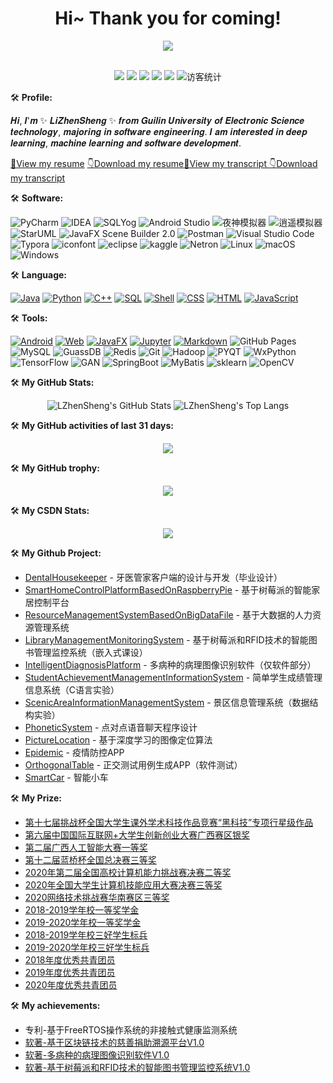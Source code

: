 <h1 align="center">
    Hi~ Thank you for coming!
</h1>

<div align="center" >
    <img order-radius="100px" src="https://cdn.jsdelivr.net/gh/sun0225SUN/photos/images/202108300019556.gif"/></div>
<br>

<!-- 个人资料徽标 -->
<p  align="center">
    <a href="https://blog.csdn.net/weixin_44575660/"><img src="https://img.shields.io/badge/CSDN-%E5%8D%9A%E5%AE%A2-c32136"></a>
    <a href="https://www.kaggle.com/lizhensheng/code?scroll=true"><img src="https://img.shields.io/badge/kaggle-lijianxing-blue"></a>
    <img src="https://img.shields.io/badge/wechat-L18237037980-green">
    <img src="https://img.shields.io/badge/QQ-2759100807-green">
    <img src="https://img.shields.io/badge/email-2759100807%40qq.com-green">
    <img src="https://visitor-badge.glitch.me/badge?page_id=LZhenSheng" alt="访客统计" />
</p>

🛠️ **Profile:**
<P>
𝑯𝒊, 𝑰'𝒎 ✨ 𝑳𝒊𝒁𝒉𝒆𝒏𝑺𝒉𝒆𝒏𝒈 ✨ 𝒇𝒓𝒐𝒎 𝑮𝒖𝒊𝒍𝒊𝒏 𝑼𝒏𝒊𝒗𝒆𝒓𝒔𝒊𝒕𝒚 𝒐𝒇 𝑬𝒍𝒆𝒄𝒕𝒓𝒐𝒏𝒊𝒄 𝑺𝒄𝒊𝒆𝒏𝒄𝒆 𝒕𝒆𝒄𝒉𝒏𝒐𝒍𝒐𝒈𝒚, 𝒎𝒂𝒋𝒐𝒓𝒊𝒏𝒈 𝒊𝒏 𝒔𝒐𝒇𝒕𝒘𝒂𝒓𝒆 𝒆𝒏𝒈𝒊𝒏𝒆𝒆𝒓𝒊𝒏𝒈. 𝑰 𝒂𝒎 𝒊𝒏𝒕𝒆𝒓𝒆𝒔𝒕𝒆𝒅 𝒊𝒏 𝒅𝒆𝒆𝒑 𝒍𝒆𝒂𝒓𝒏𝒊𝒏𝒈, 𝒎𝒂𝒄𝒉𝒊𝒏𝒆 𝒍𝒆𝒂𝒓𝒏𝒊𝒏𝒈 𝒂𝒏𝒅 𝒔𝒐𝒇𝒕𝒘𝒂𝒓𝒆 𝒅𝒆𝒗𝒆𝒍𝒐𝒑𝒎𝒆𝒏𝒕.
</p>

[👀View my resume](https://github.com/LZhenSheng/LZhenSheng/blob/main/images/%E4%B8%AA%E4%BA%BA%E7%AE%80%E5%8E%86.pdf)  [👇Download my resume](https://github.com/LZhenSheng/LZhenSheng/raw/main/images/%E4%B8%AA%E4%BA%BA%E7%AE%80%E5%8E%86.pdf)[👀View my transcript
](https://github.com/LZhenSheng/LZhenSheng/blob/main/images/%E6%88%90%E7%BB%A9%E5%8D%95.pdf)  [👇Download my transcript
](https://github.com/LZhenSheng/LZhenSheng/raw/main/images/%E6%88%90%E7%BB%A9%E5%8D%95.pdf)

🛠️ **Software:**
<p>
    <img alt="PyCharm" src="https://img.shields.io/badge/-PyCharm-%23777BB4?logo=PyCharm"/>
    <img alt="IDEA" src="https://img.shields.io/badge/-IDEA-%2345b8d8?logo=IntelliJ IDEA" />
    <img alt="SQLYog" src="https://img.shields.io/badge/SQLYog-%233776AB" />
    <img alt="Android Studio" src="https://img.shields.io/badge/-Android%20Studio-%231572B6?logo=Android Studio" />
    <img alt="夜神模拟器" src="https://img.shields.io/badge/-%E5%A4%9C%E7%A5%9E%E6%A8%A1%E6%8B%9F%E5%99%A8-%23E34F26" />
    <img alt="逍遥模拟器" src="https://img.shields.io/badge/-%E9%80%8D%E9%81%A5%E6%A8%A1%E6%8B%9F%E5%99%A8-%23F7DF1E" />
    <img alt="StarUML" src="https://img.shields.io/badge/-StarUML-%2343853D" />
    <img alt="JavaFX Scene Builder 2.0" src="https://img.shields.io/badge/-JavaFX%20Scene%20Builder%202.0-%232b3847" />
    <img alt="Postman" src="https://img.shields.io/badge/-Postman-FCC624?logo=Postman" />
    <img alt="Visual Studio Code" src="https://img.shields.io/badge/-Visual%20Studio%20Code-%236fba48?logo=Visual Studio Code" />
    <img alt="Typora" src="https://img.shields.io/badge/-Typora-%23554674" />
    <img alt="iconfont" src="https://img.shields.io/badge/-iconfont-%23000000" />
    <img alt="eclipse" src="https://img.shields.io/badge/-Eclipse-%23025E8C?logo=Eclipse IDE" />
    <img alt="kaggle" src="https://img.shields.io/badge/-kaggle-%23404d59?logo=Kaggle" />
    <img alt="Netron" src="https://img.shields.io/badge/-Netron-%232671E5" />
    <img alt="Linux" src="https://img.shields.io/badge/-Linux-FE7A16?logo=Linux" />
    <img alt="macOS" src="https://img.shields.io/badge/MacOS-0078d7?logo=apple" />
    <img alt="Windows" src="https://img.shields.io/badge/Windows-a757ef?logo=Windows" />
</p>

🛠️ **Language:**
<p>
     <a href="https://github.com/search?q=user%3ALZhenSheng+is%3Arepo+language%3AJava"><img alt="Java" src="https://img.shields.io/badge/Java-21759B.svg?logo=Java"></a>
     <a href="https://github.com/search?q=user%3ALZhenSheng+is%3Arepo+language%3APython"><img alt="Python" src="https://img.shields.io/badge/Python-%23327FC7.svg?logo=Java"></a>
     <a href="https://github.com/search?q=user%3ALZhenSheng+is%3Arepo+language%3AC++"><img alt="C++" src="https://img.shields.io/badge/C++-%23191f25.svg?logo=C"></a>
     <a href="https://github.com/search?q=user%3LZhenSheng+is%3Arepo+language%3Asql"><img alt="SQL" src="https://img.shields.io/badge/SQL%20-%234479A1.svg?logo=amazon-dynamodb"></a>
     <a href="https://github.com/search?q=user%3ALZhenSheng+is%3Arepo+language%3AShell"><img alt="Shell" src="https://img.shields.io/badge/Shell%20-%23c83d2e.svg?logo=shell"></a>
    <a href="https://github.com/search?q=user%3ALZhenSheng+is%3Arepo+language%3Acss"><img alt="CSS" src="https://img.shields.io/badge/CSS%20-%2395e0d1.svg?logo=css3"></a>
    <a href="https://github.com/search?q=user%3ALZhenSheng+is%3Arepo+language%3Ahtml"><img alt="HTML" src="https://img.shields.io/badge/HTML%20-%23F05033.svg?logo=html5"></a>
    <a href="https://github.com/search?q=user%3ALZhenSheng+is%3Arepo+language%3Ajavascript"><img alt="JavaScript" src="https://img.shields.io/badge/JavaScript%20-FF6C37.svg?logo=javascript"></a>
</p>

🛠️ **Tools:**
<p>
    <a href="https://github.com/search?q=user%3ALZhenSheng+is%3Arepo+language%3AAndroid"><img alt="Android" src="https://img.shields.io/badge/Android%20-eb488b.svg?logo=Android"></a>
    <a href="https://github.com/search?q=user%3ALZhenSheng+is%3Arepo+language%3AHtml"><img alt="Web" src="https://img.shields.io/badge/Web%20-%236fba48.svg?logo=HTML5"></a>
    <a href="https://github.com/search?q=user%3ALZhenSheng+is%3Arepo+language%3AJavaFX"><img alt="JavaFX" src="https://img.shields.io/badge/JavaFX-0078d7.svg"></a>
    <a href="https://github.com/search?q=user%3ALZhenSheng+is%3Arepo+language%3AJupyter Notebook"><img alt="Jupyter" src="https://img.shields.io/badge/Jupyter-FF6C37?logo=Jupyter"></a>
    <a href="https://github.com/search?q=user%3ALZhenSheng+is%3Arepo+language%3Amarkdown"><img alt="Markdown" src="https://img.shields.io/badge/Markdown-%23000000.svg?logo=markdown"></a>
    <img alt="GitHub Pages" src="https://img.shields.io/badge/GitHub%20Pages-%23327FC7.svg?logo=github">
    <img alt="MySQL" src="https://img.shields.io/badge/MySQL-%234479A1.svg?logo=mysql">
    <img alt="GuassDB" src="https://img.shields.io/badge/GuassDB-%23F05033">
    <img alt="Redis" src="https://img.shields.io/badge/redis-%23c83d2e.svg?logo=redis">
    <img alt="Git" src="https://img.shields.io/badge/Git%20-%23F05033.svg?logo=git">
    <img alt="Hadoop" src="https://img.shields.io/badge/-Hadoop-blue?logo=Apache+Hadoop" />
    <img alt="PYQT" src="https://img.shields.io/badge/PYQT-96e07d.svg" />
    <img alt="WxPython" src="https://img.shields.io/badge/WxPython-%23F05033">
    <img alt="TensorFlow" src="https://img.shields.io/badge/TensorFlow%20-%23025E8C.svg?logo=TensorFlow">
    <img alt="GAN" src="https://img.shields.io/badge/GAN-%234479A1.svg?logo=GAN">
    <img alt="SpringBoot" src="https://img.shields.io/badge/Spring Boot-%23c83d2e.svg?logo=Spring Boot">
    <img alt="MyBatis" src="https://img.shields.io/badge/MyBatis-%23c83d2e.svg?logo=MyBatis">
    <img alt="sklearn" src="https://img.shields.io/badge/sklearn-%23c83d2e.svg?logo=scikit-learn">
    <img alt="OpenCV" src="https://img.shields.io/badge/OpenCV-%23c83d2e.svg?logo=OpenCV">
</p>

🛠️ **My GitHub Stats:** 

<p align="center">
    <img src="https://github-readme-stats.vercel.app/api/?username=LZhenSheng&theme=shades-of-purple&show_icons=true&count_private=true" alt="LZhenSheng's GitHub Stats">
    <img src="https://github-readme-stats.vercel.app/api/top-langs/?username=LZhenSheng&layout=compact&theme=tokyonight&hide=ejs,blade,html,css" alt="LZhenSheng's Top Langs">
</p>

🛠️ **My GitHub activities of last 31 days:** 

<div align="center"> 
    <img src="https://activity-graph.herokuapp.com/graph?username=LZhenSheng&theme=xcode" /> 
</div>

🛠️ **My GitHub trophy:** 

<p  align="center">
    <img src="https://github-profile-trophy.vercel.app/?username=LZhenSheng" /> 
</p>

🛠️ **My CSDN Stats:** 

<div align="center"> <img src="https://stats.justsong.cn/api/csdn?id=weixin_44575660&theme=dark"> </div>

🛠️ **My Github Project:** 

- [DentalHousekeeper](https://github.com/LZhenSheng/DentalHousekeeper) - 牙医管家客户端的设计与开发（毕业设计）
- [SmartHomeControlPlatformBasedOnRaspberryPie](https://github.com/LZhenSheng/SmartHomeControlPlatformBasedOnRaspberryPie) - 基于树莓派的智能家居控制平台
- [ResourceManagementSystemBasedOnBigDataFile](https://github.com/LZhenSheng/DentalHousekeeper) - 基于大数据的人力资源管理系统
- [LibraryManagementMonitoringSystem](https://github.com/LZhenSheng/LibraryManagementMonitoringSystem) - 基于树莓派和RFID技术的智能图书管理监控系统（嵌入式课设）
- [IntelligentDiagnosisPlatform](https://github.com/LZhenSheng/IntelligentDiagnosisPlatform) - 多病种的病理图像识别软件（仅软件部分）
- [StudentAchievementManagementInformationSystem](https://github.com/LZhenSheng/StudentAchievementManagementInformationSystem) - 简单学生成绩管理信息系统（C语言实验）
- [ScenicAreaInformationManagementSystem](https://github.com/LZhenSheng/ScenicAreaInformationManagementSystem) - 景区信息管理系统（数据结构实验）
- [PhoneticSystem](https://github.com/LZhenSheng/PhoneticSystem) - 点对点语音聊天程序设计
- [PictureLocation](https://github.com/LZhenSheng/PictureLocation) - 基于深度学习的图像定位算法
- [Epidemic](https://github.com/LZhenSheng/Epidemic) - 疫情防控APP
- [OrthogonalTable](https://github.com/LZhenSheng/OrthogonalTable) - 正交测试用例生成APP（软件测试）
- [SmartCar](https://github.com/LZhenSheng/SmartCar) - 智能小车

🛠️ **My Prize:** 

- [第十七届挑战杯全国大学生课外学术科技作品竞赛“黑科技”专项行星级作品](https://github.com/LZhenSheng/LZhenSheng/blob/main/images/%E9%BB%91%E7%A7%91%E6%8A%80-%E2%80%9C%E8%A1%8C%E6%98%9F%E2%80%9D%E7%BA%A7%EF%BC%9A%E6%9F%94%E6%80%A7%E7%94%B5%E6%B1%A0%E5%8D%B0%E5%88%B7%E5%88%B6%E9%80%A0%E5%85%B3%E9%94%AE%E6%8A%80%E6%9C%AF%E5%8F%8A%E5%BA%94%E7%94%A8.pdf)
- [第六届中国国际互联网+大学生创新创业大赛广西赛区银奖](https://github.com/LZhenSheng/LZhenSheng/blob/main/images/%E7%AC%AC%E5%85%AD%E5%B1%8A%E4%B8%AD%E5%9B%BD%E5%9B%BD%E9%99%85%E4%BA%92%E8%81%94%E7%BD%91%2B%E5%A4%A7%E5%AD%A6%E7%94%9F%E5%88%9B%E6%96%B0%E5%88%9B%E4%B8%9A%E5%A4%A7%E8%B5%9B%E5%B9%BF%E8%A5%BF%E8%B5%9B%E5%8C%BA%E9%93%B6%E5%A5%96.pdf)
- [第二届广西人工智能大赛一等奖](https://github.com/LZhenSheng/LZhenSheng/blob/main/images/%E7%AC%AC%E4%BA%8C%E5%B1%8A%E5%B9%BF%E8%A5%BF%E4%BA%BA%E5%B7%A5%E6%99%BA%E8%83%BD%E5%A4%A7%E8%B5%9B%E4%B8%80%E7%AD%89%E5%A5%96.pdf)
- [第十二届蓝桥杯全国总决赛三等奖](https://github.com/LZhenSheng/LZhenSheng/blob/main/images/%E7%AC%AC%E5%8D%81%E4%BA%8C%E5%B1%8A%E8%93%9D%E6%A1%A5%E6%9D%AF%E5%85%A8%E5%9B%BD%E6%80%BB%E5%86%B3%E8%B5%9B%E4%B8%89%E7%AD%89%E5%A5%96.pdf)
- [2020年第二届全国高校计算机能力挑战赛决赛二等奖](https://github.com/LZhenSheng/LZhenSheng/blob/main/images/2020%E5%B9%B4%E7%AC%AC%E4%BA%8C%E5%B1%8A%E5%85%A8%E5%9B%BD%E9%AB%98%E6%A0%A1%E8%AE%A1%E7%AE%97%E6%9C%BA%E8%83%BD%E5%8A%9B%E6%8C%91%E6%88%98%E8%B5%9B%E5%86%B3%E8%B5%9B%E4%BA%8C%E7%AD%89%E5%A5%96.pdf)
- [2020年全国大学生计算机技能应用大赛决赛三等奖](https://github.com/LZhenSheng/LZhenSheng/blob/main/images/2020%E5%B9%B4%E5%85%A8%E5%9B%BD%E5%A4%A7%E5%AD%A6%E7%94%9F%E8%AE%A1%E7%AE%97%E6%9C%BA%E6%8A%80%E8%83%BD%E5%BA%94%E7%94%A8%E5%A4%A7%E8%B5%9B%E5%86%B3%E8%B5%9B%E4%B8%89%E7%AD%89%E5%A5%96.pdf)
- [2020网络技术挑战赛华南赛区三等奖](https://github.com/LZhenSheng/LZhenSheng/blob/main/images/2020%E7%BD%91%E7%BB%9C%E6%8A%80%E6%9C%AF%E6%8C%91%E6%88%98%E8%B5%9B%E5%8D%8E%E5%8D%97%E8%B5%9B%E5%8C%BA%E4%B8%89%E7%AD%89%E5%A5%96.pdf)
- [2018-2019学年校一等奖学金](https://github.com/LZhenSheng/LZhenSheng/blob/main/images/2018-2019%E5%AD%A6%E5%B9%B4%E6%A0%A1%E4%B8%80%E7%AD%89%E5%A5%96%E5%AD%A6%E9%87%91.pdf)
- [2019-2020学年校一等奖学金](https://github.com/LZhenSheng/LZhenSheng/blob/main/images/2019-2020%E5%AD%A6%E5%B9%B4%E6%A0%A1%E4%B8%80%E7%AD%89%E5%A5%96%E5%AD%A6%E9%87%91.pdf)
- [2018-2019学年校三好学生标兵](https://github.com/LZhenSheng/LZhenSheng/blob/main/images/2018-2019%E5%AD%A6%E5%B9%B4%E6%A0%A1%E4%B8%89%E5%A5%BD%E5%AD%A6%E7%94%9F%E6%A0%87%E5%85%B5.pdf)
- [2019-2020学年校三好学生标兵](https://github.com/LZhenSheng/LZhenSheng/blob/main/images/2019-2020%E5%AD%A6%E5%B9%B4%E6%A0%A1%E4%B8%89%E5%A5%BD%E5%AD%A6%E7%94%9F%E6%A0%87%E5%85%B5.pdf)
- [2018年度优秀共青团员](https://github.com/LZhenSheng/LZhenSheng/blob/main/images/2018%E5%B9%B4%E5%BA%A6%E4%BC%98%E7%A7%80%E5%85%B1%E9%9D%92%E5%9B%A2%E5%91%98.pdf)
- [2019年度优秀共青团员](https://github.com/LZhenSheng/LZhenSheng/blob/main/images/2019%E5%B9%B4%E5%BA%A6%E4%BC%98%E7%A7%80%E5%85%B1%E9%9D%92%E5%9B%A2%E5%91%98.pdf)
- [2020年度优秀共青团员](https://github.com/LZhenSheng/LZhenSheng/blob/main/images/2020%E5%B9%B4%E5%BA%A6%E4%BC%98%E7%A7%80%E5%85%B1%E9%9D%92%E5%9B%A2%E5%91%98.pdf)

🛠️ **My achievements:** 

- []() 专利-基于FreeRTOS操作系统的非接触式健康监测系统
- [软著-基于区块链技术的慈善捐助溯源平台V1.0](https://github.com/LZhenSheng/LZhenSheng/blob/main/images/%E5%9F%BA%E4%BA%8E%E5%8C%BA%E5%9D%97%E9%93%BE%E6%8A%80%E6%9C%AF%E7%9A%84%E6%85%88%E5%96%84%E6%8D%90%E5%8A%A9%E6%BA%AF%E6%BA%90%E5%B9%B3%E5%8F%B0V1.0.pdf)
- [软著-多病种的病理图像识别软件V1.0](https://github.com/LZhenSheng/LZhenSheng/blob/main/images/%E5%A4%9A%E7%97%85%E7%A7%8D%E7%9A%84%E7%97%85%E7%90%86%E5%9B%BE%E5%83%8F%E8%AF%86%E5%88%AB%E8%BD%AF%E4%BB%B6%20Vl.%200.pdf)
- [软著-基于树莓派和RFID技术的智能图书管理监控系统V1.0](https://github.com/LZhenSheng/LZhenSheng/blob/main/images/%E5%9F%BA%E4%BA%8E%E6%A0%91%E8%8E%93%E6%B4%BE%E5%92%8CRFID%E6%8A%80%E6%9C%AF%E7%9A%84%E6%99%BA%E8%83%BD%E5%9B%BE%E4%B9%A6%E7%AE%A1%E7%90%86%E7%9B%91%E6%8E%A7%E7%B3%BB%E7%BB%9F.pdf)

